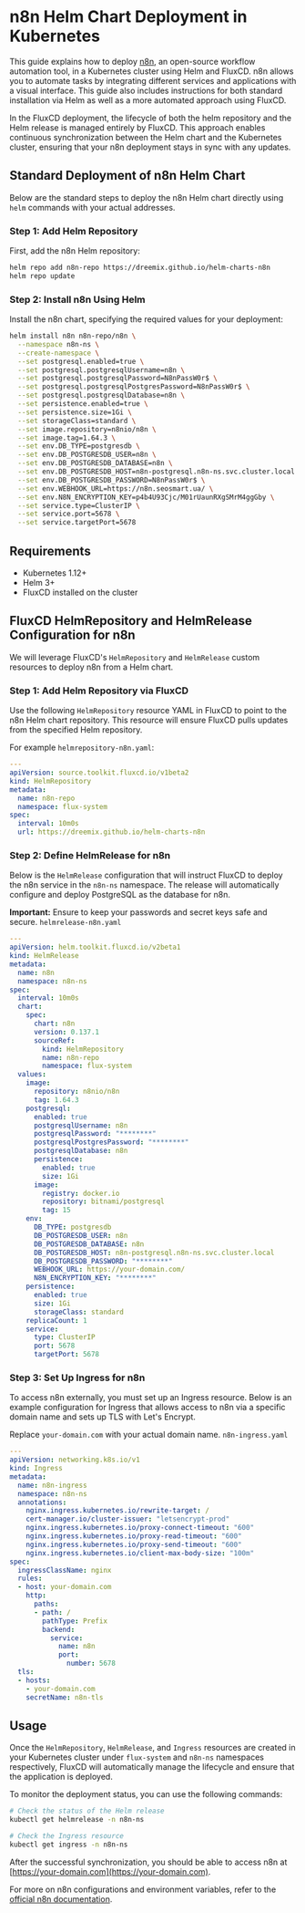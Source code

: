 # n8n Helm Chart Deployment in Kubernetes

This guide explains how to deploy [n8n](https://github.com/n8n-io/n8n), an open-source workflow automation tool, in a Kubernetes cluster using Helm and FluxCD. n8n allows you to automate tasks by integrating different services and applications with a visual interface. This guide also includes instructions for both standard installation via Helm as well as a more automated approach using FluxCD.

In the FluxCD deployment, the lifecycle of both the helm repository and the Helm release is managed entirely by FluxCD. This approach enables continuous synchronization between the Helm chart and the Kubernetes cluster, ensuring that your n8n deployment stays in sync with any updates.


## Standard Deployment of n8n Helm Chart

Below are the standard steps to deploy the n8n Helm chart directly using `helm` commands with your actual addresses.

### Step 1: Add Helm Repository

First, add the n8n Helm repository:

```bash
helm repo add n8n-repo https://dreemix.github.io/helm-charts-n8n
helm repo update
```
### Step 2: Install n8n Using Helm
Install the n8n chart, specifying the required values for your deployment:
```bash
helm install n8n n8n-repo/n8n \
  --namespace n8n-ns \
  --create-namespace \
  --set postgresql.enabled=true \
  --set postgresql.postgresqlUsername=n8n \
  --set postgresql.postgresqlPassword=N8nPassW0r$ \
  --set postgresql.postgresqlPostgresPassword=N8nPassW0r$ \
  --set postgresql.postgresqlDatabase=n8n \
  --set persistence.enabled=true \
  --set persistence.size=1Gi \
  --set storageClass=standard \
  --set image.repository=n8nio/n8n \
  --set image.tag=1.64.3 \
  --set env.DB_TYPE=postgresdb \
  --set env.DB_POSTGRESDB_USER=n8n \
  --set env.DB_POSTGRESDB_DATABASE=n8n \
  --set env.DB_POSTGRESDB_HOST=n8n-postgresql.n8n-ns.svc.cluster.local \
  --set env.DB_POSTGRESDB_PASSWORD=N8nPassW0r$ \
  --set env.WEBHOOK_URL=https://n8n.seosmart.ua/ \
  --set env.N8N_ENCRYPTION_KEY=p4b4U93Cjc/M01rUaunRXgSMrM4ggGby \
  --set service.type=ClusterIP \
  --set service.port=5678 \
  --set service.targetPort=5678
```

## Requirements

- Kubernetes 1.12+
- Helm 3+
- FluxCD installed on the cluster

## FluxCD HelmRepository and HelmRelease Configuration for n8n

We will leverage FluxCD's `HelmRepository` and `HelmRelease` custom resources to deploy n8n from a Helm chart.

### Step 1: Add Helm Repository via FluxCD

Use the following `HelmRepository` resource YAML in FluxCD to point to the n8n Helm chart repository. This resource will ensure FluxCD pulls updates from the specified Helm repository.

For example `helmrepository-n8n.yaml`:
```yaml
---
apiVersion: source.toolkit.fluxcd.io/v1beta2
kind: HelmRepository
metadata:
  name: n8n-repo
  namespace: flux-system
spec:
  interval: 10m0s
  url: https://dreemix.github.io/helm-charts-n8n
```

### Step 2: Define HelmRelease for n8n

Below is the `HelmRelease` configuration that will instruct FluxCD to deploy the n8n service in the `n8n-ns` namespace. The release will automatically configure and deploy PostgreSQL as the database for n8n.

**Important:** Ensure to keep your passwords and secret keys safe and secure.
`helmrelease-n8n.yaml`
```yaml
---
apiVersion: helm.toolkit.fluxcd.io/v2beta1
kind: HelmRelease
metadata:
  name: n8n
  namespace: n8n-ns
spec:
  interval: 10m0s
  chart:
    spec:
      chart: n8n
      version: 0.137.1
      sourceRef:
        kind: HelmRepository
        name: n8n-repo
        namespace: flux-system
  values:
    image:
      repository: n8nio/n8n
      tag: 1.64.3
    postgresql:
      enabled: true
      postgresqlUsername: n8n
      postgresqlPassword: "********"
      postgresqlPostgresPassword: "********"
      postgresqlDatabase: n8n
      persistence:
        enabled: true
        size: 1Gi
      image:
        registry: docker.io
        repository: bitnami/postgresql
        tag: 15
    env:
      DB_TYPE: postgresdb
      DB_POSTGRESDB_USER: n8n
      DB_POSTGRESDB_DATABASE: n8n
      DB_POSTGRESDB_HOST: n8n-postgresql.n8n-ns.svc.cluster.local
      DB_POSTGRESDB_PASSWORD: "********"
      WEBHOOK_URL: https://your-domain.com/
      N8N_ENCRYPTION_KEY: "********"
    persistence:
      enabled: true
      size: 1Gi
      storageClass: standard
    replicaCount: 1
    service:
      type: ClusterIP
      port: 5678
      targetPort: 5678
```

### Step 3: Set Up Ingress for n8n

To access n8n externally, you must set up an Ingress resource. Below is an example configuration for Ingress that allows access to n8n via a specific domain name and sets up TLS with Let's Encrypt.

Replace `your-domain.com` with your actual domain name.
`n8n-ingress.yaml`
```yaml
---
apiVersion: networking.k8s.io/v1
kind: Ingress
metadata:
  name: n8n-ingress
  namespace: n8n-ns
  annotations:
    nginx.ingress.kubernetes.io/rewrite-target: /
    cert-manager.io/cluster-issuer: "letsencrypt-prod"
    nginx.ingress.kubernetes.io/proxy-connect-timeout: "600"
    nginx.ingress.kubernetes.io/proxy-read-timeout: "600"
    nginx.ingress.kubernetes.io/proxy-send-timeout: "600"
    nginx.ingress.kubernetes.io/client-max-body-size: "100m"
spec:
  ingressClassName: nginx
  rules:
  - host: your-domain.com
    http:
      paths:
      - path: /
        pathType: Prefix
        backend:
          service:
            name: n8n
            port:
              number: 5678
  tls:
  - hosts:
    - your-domain.com
    secretName: n8n-tls
```

## Usage

Once the `HelmRepository`, `HelmRelease`, and `Ingress` resources are created in your Kubernetes cluster under `flux-system` and `n8n-ns` namespaces respectively, FluxCD will automatically manage the lifecycle and ensure that the application is deployed.

To monitor the deployment status, you can use the following commands:

```bash
# Check the status of the Helm release
kubectl get helmrelease -n n8n-ns

# Check the Ingress resource 
kubectl get ingress -n n8n-ns
```
After the successful synchronization, you should be able to access n8n at [https://your-domain.com](https://your-domain.com).

For more on n8n configurations and environment variables, refer to the [official n8n documentation](https://docs.n8n.io/reference/environment-variables.html).